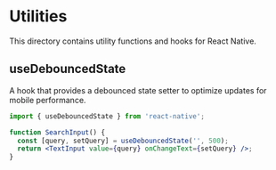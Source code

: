 # Utilities

This directory contains utility functions and hooks for React Native.

## useDebouncedState

A hook that provides a debounced state setter to optimize updates for mobile performance.

```jsx
import { useDebouncedState } from 'react-native';

function SearchInput() {
  const [query, setQuery] = useDebouncedState('', 500);
  return <TextInput value={query} onChangeText={setQuery} />;
}
